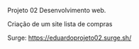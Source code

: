 Projeto 02 Desenvolvimento web.

Criação de um site lista de compras

Surge: https://eduardoprojeto02.surge.sh/
